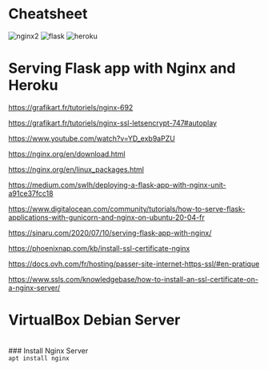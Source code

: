 # Cheatsheet

![nginx2](https://user-images.githubusercontent.com/58745332/113601935-47b53d00-9642-11eb-91cb-0e8c8095e73d.png)  ![flask](https://user-images.githubusercontent.com/58745332/113602730-446e8100-9643-11eb-8655-29dbadd23786.jpg) ![heroku](https://user-images.githubusercontent.com/58745332/113604041-04a89900-9645-11eb-912d-6bec775da06e.png)
# Serving Flask app with Nginx and Heroku


https://grafikart.fr/tutoriels/nginx-692

https://grafikart.fr/tutoriels/nginx-ssl-letsencrypt-747#autoplay

https://www.youtube.com/watch?v=YD_exb9aPZU

https://nginx.org/en/download.html

https://nginx.org/en/linux_packages.html

https://medium.com/swlh/deploying-a-flask-app-with-nginx-unit-a91ce37fcc18

https://www.digitalocean.com/community/tutorials/how-to-serve-flask-applications-with-gunicorn-and-nginx-on-ubuntu-20-04-fr

https://sinaru.com/2020/07/10/serving-flask-app-with-nginx/

https://phoenixnap.com/kb/install-ssl-certificate-nginx

https://docs.ovh.com/fr/hosting/passer-site-internet-https-ssl/#en-pratique

https://www.ssls.com/knowledgebase/how-to-install-an-ssl-certificate-on-a-nginx-server/


# VirtualBox Debian Server
<br>
### Install Nginx Server
<code>
apt install nginx
</code>
